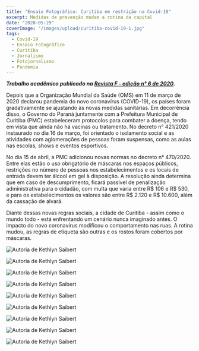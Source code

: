 ```yaml
---
title: "Ensaio Fotográfico: Curitiba em restrição na Covid-19"
excerpt: Medidas de prevenção mudam a rotina da capital
date: "2020-05-29"
coverImage: "/images/upload/curitiba-covid-19-1.jpg"
tags:
  - Covid-19
  - Ensaio Fotográfico
  - Curitiba
  - Jornalismo
  - Fotojornalismo
  - Pandemia
---
```


**_Trabalho acadêmico publicado na [Revista F - edição n° 6 de 2020](https://issuu.com/frevista/docs/revista_f_09)._**

Depois que a Organização Mundial da Saúde (OMS) em 11 de março de 2020 declarou pandemia do novo coronavírus (COVID-19), os países foram gradativamente se ajustando às novas medidas sanitárias. Em decorrência disso, o Governo do Paraná juntamente com a Prefeitura Municipal de Curitiba (PMC) estabeleceram protocolos para combater a doença, tendo em vista que ainda não há vacinas ou tratamento. No decreto n° 421/2020 instaurado no dia 16 de março, foi orientado o isolamento social e as atividades com aglomerações de pessoas foram suspensas, como as aulas nas escolas, shows e eventos esportivos.

No dia 15 de abril, a PMC adicionou novas normas no decreto n° 470/2020. Entre elas estão o uso obrigatório de máscaras nos espaços públicos, restrições no número de pessoas nos estabelecimentos e os locais de entrada devem ter álcool em gel à disposição. A resolução ainda determina que em caso de descumprimento, ficará passível de penalização administrativa para o cidadão, com multa que varia entre R$ 106 e R$ 530, e para os estabelecimentos os valores são entre R$ 2.120 e R$ 10.600, além da cassação de alvará.

Diante dessas novas regras sociais, a cidade de Curitiba - assim como o mundo todo - está enfrentando um cenário nunca imaginado antes. O impacto do novo coronavírus modificou o comportamento nas ruas. A rotina mudou, as regras de etiqueta são outras e os rostos foram cobertos por máscaras.

![Autoria de Kethlyn Saibert](/images/upload/curitiba-covid-19-1.jpg "Autoria de Kethlyn Saibert")

![Autoria de Kethlyn Saibert](/images/upload/curitiba-covid-19-2.jpg "Autoria de Kethlyn Saibert")

![Autoria de Kethlyn Saibert](/images/upload/curitiba-covid-19-3.jpg "Autoria de Kethlyn Saibert")

![Autoria de Kethlyn Saibert](/images/upload/curitiba-covid-19-4.jpg "Autoria de Kethlyn Saibert")

![Autoria de Kethlyn Saibert](/images/upload/curitiba-covid-19-5.jpg "Autoria de Kethlyn Saibert")

![Autoria de Kethlyn Saibert](/images/upload/curitiba-covid-19-6.jpg "Autoria de Kethlyn Saibert")

![Autoria de Kethlyn Saibert](/images/upload/curitiba-covid-19-7.jpg "Autoria de Kethlyn Saibert")

![Autoria de Kethlyn Saibert](/images/upload/curitiba-covid-19-8.jpg "Autoria de Kethlyn Saibert")

![Autoria de Kethlyn Saibert](/images/upload/curitiba-covid-19-9.jpg "Autoria de Kethlyn Saibert")
